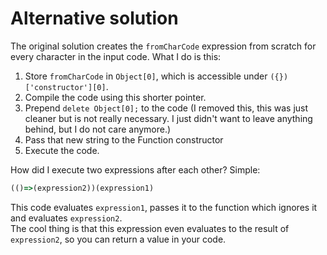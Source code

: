 # Alternative solution

The original solution creates the `fromCharCode` expression from scratch for every character in the input code.
What I do is this:
1. Store `fromCharCode` in `Object[0]`, which is accessible under `({})['constructor'][0]`.
2. Compile the code using this shorter pointer.
3. Prepend `delete Object[0];` to the code (I removed this, this was just cleaner but is not really necessary. I just didn't want to leave anything behind, but I do not care anymore.)
4. Pass that new string to the Function constructor
5. Execute the code.

How did I execute two expressions after each other? Simple:

```js
(()=>(expression2))(expression1)
```

This code evaluates `expression1`, passes it to the function which ignores it and evaluates `expression2`.  
The cool thing is that this expression even evaluates to the result of `expression2`, so you can return a value in your code.
